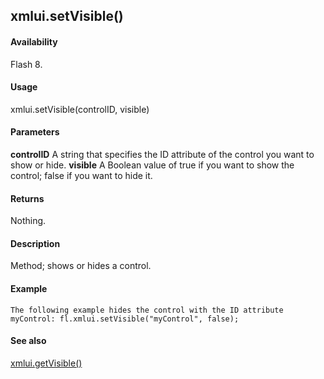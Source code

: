 ## xmlui.setVisible()

#### Availability

Flash 8.

#### Usage

xmlui.setVisible(controlID, visible)

#### Parameters

**controlID** A string that specifies the ID attribute of the control you want to show or hide.
**visible** A Boolean value of true if you want to show the control; false if you want to hide it.

#### Returns

Nothing.

#### Description

Method; shows or hides a control.

#### Example

```
The following example hides the control with the ID attribute myControl: fl.xmlui.setVisible("myControl", false);

```
#### See also

[xmlui.getVisible()](#_bookmark1158)
